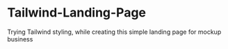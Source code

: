 # Tailwind-Landing-Page
Trying Tailwind styling, while creating this simple landing page for mockup business
